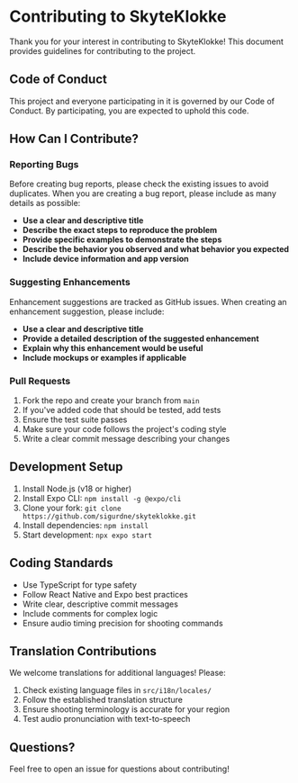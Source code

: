 # Contributing to SkyteKlokke

Thank you for your interest in contributing to SkyteKlokke! This document provides guidelines for contributing to the project.

## Code of Conduct

This project and everyone participating in it is governed by our Code of Conduct. By participating, you are expected to uphold this code.

## How Can I Contribute?

### Reporting Bugs

Before creating bug reports, please check the existing issues to avoid duplicates. When you are creating a bug report, please include as many details as possible:

- **Use a clear and descriptive title**
- **Describe the exact steps to reproduce the problem**
- **Provide specific examples to demonstrate the steps**
- **Describe the behavior you observed and what behavior you expected**
- **Include device information and app version**

### Suggesting Enhancements

Enhancement suggestions are tracked as GitHub issues. When creating an enhancement suggestion, please include:

- **Use a clear and descriptive title**
- **Provide a detailed description of the suggested enhancement**
- **Explain why this enhancement would be useful**
- **Include mockups or examples if applicable**

### Pull Requests

1. Fork the repo and create your branch from `main`
2. If you've added code that should be tested, add tests
3. Ensure the test suite passes
4. Make sure your code follows the project's coding style
5. Write a clear commit message describing your changes

## Development Setup

1. Install Node.js (v18 or higher)
2. Install Expo CLI: `npm install -g @expo/cli`
3. Clone your fork: `git clone https://github.com/sigurdne/skyteklokke.git`
4. Install dependencies: `npm install`
5. Start development: `npx expo start`

## Coding Standards

- Use TypeScript for type safety
- Follow React Native and Expo best practices
- Write clear, descriptive commit messages
- Include comments for complex logic
- Ensure audio timing precision for shooting commands

## Translation Contributions

We welcome translations for additional languages! Please:

1. Check existing language files in `src/i18n/locales/`
2. Follow the established translation structure
3. Ensure shooting terminology is accurate for your region
4. Test audio pronunciation with text-to-speech

## Questions?

Feel free to open an issue for questions about contributing!
